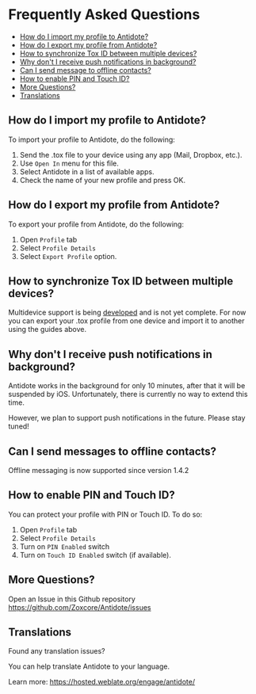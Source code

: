 # Frequently Asked Questions

* [How do I import my profile to Antidote?](#how-do-i-import-my-profile-to-antidote)
* [How do I export my profile from Antidote?](#how-do-i-export-my-profile-from-antidote)
* [How to synchronize Tox ID between multiple devices?](#how-to-synchronize-tox-id-between-multiple-devices)
* [Why don't I receive push notifications in background?](#why-dont-i-receive-push-notifications-in-background)
* [Can I send message to offline contacts?](#can-i-send-message-to-offline-contacts)
* [How to enable PIN and Touch ID?](#how-to-enable-pin-and-touch-id)
* [More Questions?](#more-questions)
* [Translations](#translations)


## How do I import my profile to Antidote?

To import your profile to Antidote, do the following:

1. Send the .tox file to your device using any app (Mail, Dropbox, etc.).
2. Use `Open In` menu for this file.
3. Select Antidote in a list of available apps.
4. Check the name of your new profile and press OK.


## How do I export my profile from Antidote?

To export your profile from Antidote, do the following:

1. Open `Profile` tab
2. Select `Profile Details`
3. Select `Export Profile` option.


## How to synchronize Tox ID between multiple devices?

Multidevice support is being [developed](https://github.com/GrayHatter/toxcore/tree/multi-device) and is not yet complete. For now you can export your .tox profile from one device and import it to another using the guides above.


## Why don't I receive push notifications in background?

Antidote works in the background for only 10 minutes, after that it will be suspended by iOS. Unfortunately, there is currently no way to extend this time.

However, we plan to support push notifications in the future. Please stay tuned!


## Can I send messages to offline contacts?

Offline messaging is now supported since version 1.4.2


## How to enable PIN and Touch ID?

You can protect your profile with PIN or Touch ID.
To do so:

1. Open `Profile` tab
2. Select `Profile Details`
3. Turn on `PIN Enabled` switch
4. Turn on `Touch ID Enabled` switch (if available).


## More Questions?

Open an Issue in this Github repository https://github.com/Zoxcore/Antidote/issues


## Translations

Found any translation issues?

You can help translate Antidote to your language.

Learn more: https://hosted.weblate.org/engage/antidote/

